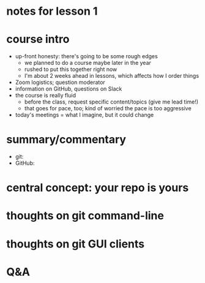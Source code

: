 # notes for lesson 1

# course intro
- up-front honesty: there's going to be some rough edges
    + we planned to do a course maybe later in the year
    + rushed to put this together right now
    + I'm about 2 weeks ahead in lessons, which affects how I order things
- Zoom logistics; question moderator
- information on GitHub, questions on Slack
- the course is really fluid
    + before the class, request specific content/topics (give me lead time!)
    + that goes for pace, too; kind of worried the pace is too aggressive
- today's meetings = what I imagine, but it could change


# summary/commentary
- git:
- GitHub:


# central concept: your repo is yours


# thoughts on git command-line 


# thoughts on git GUI clients



# Q&A